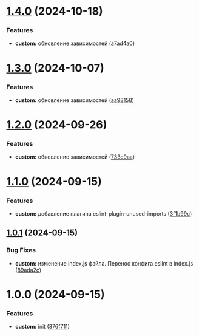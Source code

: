 # [1.4.0](https://github.com/w3k5/eslint/compare/v1.3.0...v1.4.0) (2024-10-18)


### Features

* **custom:** обновление зависимостей ([a7ad4a0](https://github.com/w3k5/eslint/commit/a7ad4a0018b8e5b61039051b1ac3b839a0ece63e))

# [1.3.0](https://github.com/w3k5/eslint/compare/v1.2.0...v1.3.0) (2024-10-07)


### Features

* **custom:** обновление зависимостей ([aa98158](https://github.com/w3k5/eslint/commit/aa98158707ba2b453be2ed399a65a6363c8740b6))

# [1.2.0](https://github.com/w3k5/eslint/compare/v1.1.0...v1.2.0) (2024-09-26)


### Features

* **custom:** обновление зависимостей ([733c9aa](https://github.com/w3k5/eslint/commit/733c9aa83ee611990a5110ca273db28fbf5d4062))

# [1.1.0](https://github.com/w3k5/eslint/compare/v1.0.1...v1.1.0) (2024-09-15)


### Features

* **custom:** добавление плагина eslint-plugin-unused-imports ([3f1b99c](https://github.com/w3k5/eslint/commit/3f1b99c9b31e1dc63ca979e0d28e7188c86d35a2))

## [1.0.1](https://github.com/w3k5/eslint/compare/v1.0.0...v1.0.1) (2024-09-15)


### Bug Fixes

* **custom:** изменение index.js файла. Перенос конфига eslint в index.js ([89ada2c](https://github.com/w3k5/eslint/commit/89ada2c6058481e9b8ad96671c2ef2cfb51c2c47))

# 1.0.0 (2024-09-15)


### Features

* **custom:** init ([376f711](https://github.com/w3k5/eslint/commit/376f7117bb828e27aa5032fb388ccd17affaccae))
